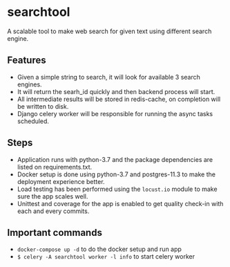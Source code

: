 # searchtool
A scalable tool to make web search for given text using different search engine.

## Features
* Given a simple string to search, it will look for available 3 search engines.
* It will return the searh_id quickly and then backend process will start.
* All intermediate results will be stored in redis-cache, on completion will be written to disk.
* Django celery worker will be responsible for running the async tasks scheduled.

## Steps
* Application runs with python-3.7 and the package dependencies are listed on requirements.txt.
* Docker setup is done using python-3.7 and postgres-11.3 to make the deployment experience better.
* Load testing has been performed using the `locust.io` module to make sure the app scales well.
* Unittest and coverage for the app is enabled to get quality check-in with each and every commits.

## Important commands
* `docker-compose up -d` to do the docker setup and run app
* `$ celery -A searchtool worker -l info` to start celery worker
